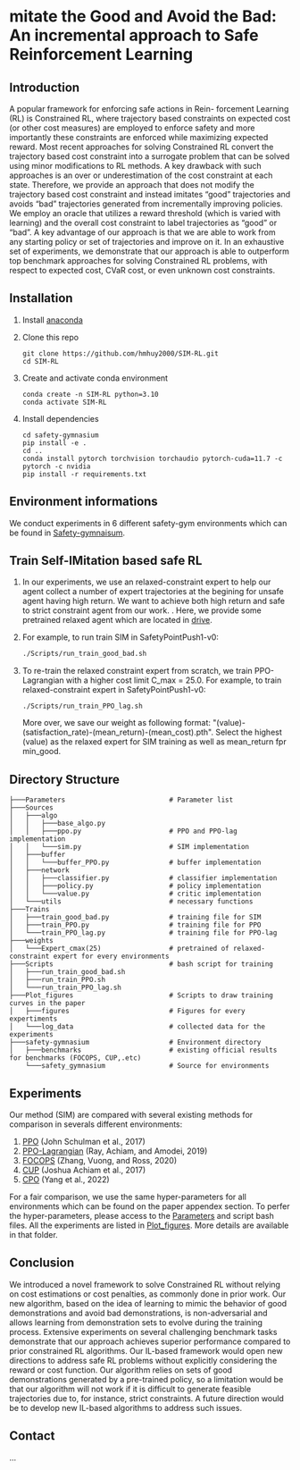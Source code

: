 <h1>mitate the Good and Avoid the Bad: An incremental approach to Safe
Reinforcement Learning</h1>

## Introduction
A popular framework for enforcing safe actions in Rein-
forcement Learning (RL) is Constrained RL, where trajectory
based constraints on expected cost (or other cost measures)
are employed to enforce safety and more importantly these
constraints are enforced while maximizing expected reward.
Most recent approaches for solving Constrained RL convert
the trajectory based cost constraint into a surrogate problem
that can be solved using minor modifications to RL methods.
A key drawback with such approaches is an over or underestimation of the cost constraint at each state. Therefore, we
provide an approach that does not modify the trajectory based
cost constraint and instead imitates “good” trajectories and
avoids “bad” trajectories generated from incrementally improving policies. We employ an oracle that utilizes a reward
threshold (which is varied with learning) and the overall cost
constraint to label trajectories as “good” or “bad”. A key advantage of our approach is that we are able to work from any
starting policy or set of trajectories and improve on it. In an
exhaustive set of experiments, we demonstrate that our approach is able to outperform top benchmark approaches for
solving Constrained RL problems, with respect to expected
cost, CVaR cost, or even unknown cost constraints.

<!-- ## Announcements
#### August 18, 2023
- <b>Official code published</b> -->
<!-- ---- -->
## Installation
1. Install [anaconda](https://docs.conda.io/projects/conda/en/latest/user-guide/install/)

1. Clone this repo
    ```
    git clone https://github.com/hmhuy2000/SIM-RL.git
    cd SIM-RL
    ```

1. Create and activate conda environment
    ```
    conda create -n SIM-RL python=3.10
    conda activate SIM-RL
    ```
1. Install dependencies
    ```
    cd safety-gymnasium
    pip install -e .
    cd ..
    conda install pytorch torchvision torchaudio pytorch-cuda=11.7 -c pytorch -c nvidia
    pip install -r requirements.txt
    ```
## Environment informations
We conduct experiments in 6 different safety-gym environments which can be found in [Safety-gymnaisum](https://www.safety-gymnasium.com/en/latest/). 
## Train Self-IMitation based safe RL
1. In our experiments, we use an relaxed-constraint expert to help our agent collect a number of expert trajectories at the begining for unsafe agent having high return. We want to achieve both high return and safe to strict constraint agent from our work. . Here, we provide some pretrained relaxed agent which are located in [drive](https://drive.google.com/drive/folders/17qgFn1Wl_-V6WvmI6liGiawcg7qRct4t?usp=sharing).

1. For example, to run train SIM in SafetyPointPush1-v0:

    ``` bash
    ./Scripts/run_train_good_bad.sh

    ```

1. To re-train the relaxed constraint expert from scratch, we train PPO-Lagrangian with a higher cost limit C_max = 25.0. For example, to train relaxed-constraint expert in SafetyPointPush1-v0:
    ```
    ./Scripts/run_train_PPO_lag.sh
    ```
    More over, we save our weight as following format: "(value)-(satisfaction_rate)-(mean_return)-(mean_cost).pth".
    Select the highest (value) as the relaxed expert for SIM training as well as mean_return fpr min_good.

## Directory Structure
```
├───Parameters                          # Parameter list
├───Sources
│   ├───algo
│   │   ├───base_algo.py
│   │   ├───ppo.py                      # PPO and PPO-lag implementation
│   │   └───sim.py                      # SIM implementation
│   ├───buffer
│   │   └───buffer_PPO.py               # buffer implementation
│   ├───network
│   │   ├───classifier.py               # classifier implementation
│   │   ├───policy.py                   # policy implementation
│   │   └───value.py                    # critic implementation
│   └───utils                           # necessary functions
├───Trains
│   ├───train_good_bad.py               # training file for SIM
│   ├───train_PPO.py                    # training file for PPO
│   └───train_PPO_lag.py                # training file for PPO-lag
├───weights
│   └───Expert_cmax(25)                 # pretrained of relaxed-constraint expert for every environments
├───Scripts                             # bash script for training
│   ├───run_train_good_bad.sh           
│   ├───run_train_PPO.sh                
│   └───run_train_PPO_lag.sh            
├───Plot_figures                        # Scripts to draw training curves in the paper
│   ├───figures                         # Figures for every expertiments
│   └───log_data                        # collected data for the experiments
├───safety-gymnasium                    # Environment directory
│   ├───benchmarks                      # existing official results for benchmarks (FOCOPS, CUP,.etc)
    └───safety_gymnasium                # Source for environments
```

## Experiments

Our method (SIM) are compared with several existing methods for comparison in severals different environments:

1. [PPO](https://arxiv.org/pdf/1707.06347.pdf) (John Schulman et al., 2017)
1. [PPO-Lagrangian](https://cdn.openai.com/safexp-short.pdf) (Ray, Achiam,
and Amodei, 2019)
1. [FOCOPS](https://arxiv.org/abs/2002.06506) (Zhang, Vuong, and Ross, 2020)
1. [CUP](https://arxiv.org/abs/2209.07089) (Joshua Achiam et al., 2017)
1. [CPO](https://proceedings.mlr.press/v70/achiam17a) (Yang et al., 2022)

For a fair comparison, we use the same hyper-parameters for all environments which can be found on the paper appendex section. To perfer the hyper-parameters, please access to the [Parameters](Parameters) and script bash files. 
All the experiments are listed in [Plot_figures](Plot_figures). More details are available in that folder. 

## Conclusion

We introduced a novel framework to solve Constrained RL without relying on cost estimations or cost penalties, as commonly done in prior work. Our new algorithm, based on the idea of learning to mimic the behavior of good demonstrations and avoid bad demonstrations, is non-adversarial and allows learning from demonstration sets to evolve during the training process. Extensive experiments on several challenging benchmark tasks demonstrate that our approach achieves superior performance compared to prior constrained RL algorithms.
Our IL-based framework would open new directions to address safe RL problems without explicitly considering the reward or cost function. Our algorithm relies on sets of good demonstrations generated by a pre-trained policy, so a limitation would be that our algorithm will not work if it is difficult to generate feasible trajectories due to, for instance, strict constraints. A future direction would be to develop new IL-based algorithms to address such issues.

## Contact
...